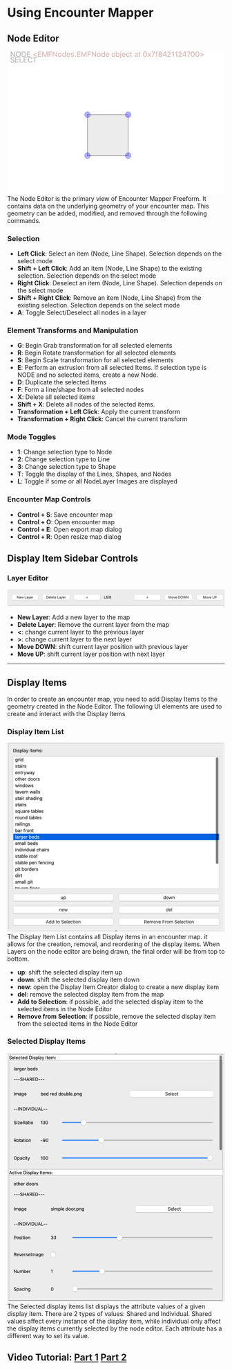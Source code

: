 # **Using Encounter Mapper**

## Node Editor
![A seaside inn setting, recreated in ](res/manual_nodeeditor.png)
The Node Editor is the primary view of Encounter Mapper Freeform. It contains data on the underlying geometry of your encounter map. This geometry can be added, modified, and removed through the following commands.
### Selection
+ **Left Click**: Select an item (Node, Line Shape). Selection depends on the select mode
+ **Shift + Left Click**: Add an item (Node, Line Shape) to the existing selection. Selection depends on the select mode
+ **Right Click**: Deselect an item (Node, Line Shape). Selection depends on the select mode
+ **Shift + Right Click**: Remove an item (Node, Line Shape) from the existing selection. Selection depends on the select mode
+ **A**: Toggle Select/Deselect all nodes in a layer

### Element Transforms and Manipulation
+ **G**: Begin Grab transformation for all selected elements
+ **R**: Begin Rotate transformation for all selected elements
+ **S**: Begin Scale transformation for all selected elements
+ **E**: Perform an extrusion from all selected Items. If selection type is NODE and no selected items, create a new Node.
+ **D**: Duplicate the selected Items
+ **F**: Form a line/shape from all selected nodes
+ **X**: Delete all selected items
+ **Shift + X**: Delete all nodes of the selected items.
+ **Transformation + Left Click**: Apply the current transform
+ **Transformation + Right Click**: Cancel the current transform

### Mode Toggles
+ **1**: Change selection type to Node
+ **2**: Change selection type to Line
+ **3**: Change selection type to Shape
+ **T**: Toggle the display of the Lines, Shapes, and Nodes
+ **L**: Toggle if some or all NodeLayer Images are displayed

### Encounter Map Controls
+ **Control + S**: Save encounter map
+ **Control + O**: Open encounter map
+ **Control + E**: Open export map dialog
+ **Control + R**: Open resize map dialog

## Display Item Sidebar Controls

### Layer Editor
![A seaside inn setting, recreated in ](res/manual_layereditor.png)

+ **New Layer**: Add a new layer to the map
+ **Delete Layer**: Remove the current layer from the map
+ **<**: change current layer to the previous layer
+ **>**: change current layer to the next layer
+ **Move DOWN**: shift current layer position with previous layer
+ **Move UP**: shift current layer position with next layer

---
## Display Items
In order to create an encounter map, you need to add Display Items to the geometry created in the Node Editor. The following UI elements are used to create and interact with the Display Items

### Display Item List
![A seaside inn setting, recreated in ](res/manual_displayitemlist.png)
The Display Item List contains all Display items in an encounter map. it allows for the creation, removal, and reordering of the display items. When Layers on the node editor are being drawn, the final order will be from top to bottom.
+ **up**: shift the selected display item up
+ **down**: shift the selected display item down
+ **new**: open the Display Item Creator dialog to create a new display item
+ **del**: remove the selected display item from the map
+ **Add to Selection**: if possible, add the selected display item to the selected items in the Node Editor
+ **Remove from Selection**: if possible, remove the selected display item from the selected items in the Node Editor

### Selected Display Items
![A seaside inn setting, recreated in ](res/manual_selecteddis.png)
The Selected display items list displays the attribute values of a given display item. There are 2 types of values: Shared and Individual. Shared values affect every instance of the display item, while individual only affect the display items currently selected by the node editor. Each attribute has a different way to set its value.


## Video Tutorial: [Part 1](https://youtu.be/bFfKhF5WtjE) [Part 2](https://youtu.be/5mvI_D_cwbA)
